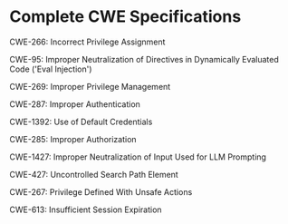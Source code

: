 

# Complete CWE Specifications

CWE-266: Incorrect Privilege Assignment

CWE-95: Improper Neutralization of Directives in Dynamically Evaluated Code ('Eval Injection')

CWE-269: Improper Privilege Management

CWE-287: Improper Authentication

CWE-1392: Use of Default Credentials

CWE-285: Improper Authorization

CWE-1427: Improper Neutralization of Input Used for LLM Prompting

CWE-427: Uncontrolled Search Path Element

CWE-267: Privilege Defined With Unsafe Actions

CWE-613: Insufficient Session Expiration
